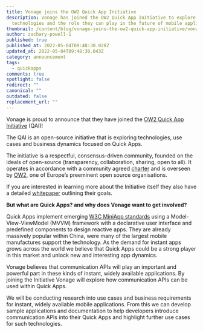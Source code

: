 ```yaml
---
title: Vonage joins the OW2 Quick App Initiative
description: Vonage has joined the OW2 Quick App Initiative to explore Quick App
  technologies and the role they can play in the future of mobile applications.
thumbnail: /content/blog/vonage-joins-the-ow2-quick-app-initiative/vonage_quickapp.png
author: zachary-powell-1
published: true
published_at: 2022-05-04T09:48:30.028Z
updated_at: 2022-05-04T09:48:30.043Z
category: announcement
tags:
  - quickapps
comments: true
spotlight: false
redirect: ""
canonical: ""
outdated: false
replacement_url: ""
---
```

Vonage is proud to announce that they have joined the [OW2 Quick App Initiative](https://quick-app-initiative.ow2.io/) (QAI)! 

The QAI is an open-source initiative that is exploring technologies, use cases and business dynamics focused on Quick Apps. 

The initiative is a respectful, consensus-driven community, founded on the ideals of open-source (transparency, collaboration, sharing, open to all). It operates in accordance with a community agreed [charter](https://quick-app-initiative.ow2.io/docs/charter.pdf) and is overseen by [OW2](https://www.ow2.org/view/Main/), one of Europe’s preeminent open source organisations.

If you are interested in learning more about the Initiative itself they also have a detailed [whitepaper](https://quick-app-initiative.ow2.io/page/whitepaper/) outlining their goals.

**But what are Quick Apps? and why does Vonage want to get involved?** 

Quick Apps implement emerging [W3C MiniApp standards](https://www.w3.org/2021/miniapps/) using a Model-View-ViewModel (MVVM) framework with a declarative user interface and predefined components to design reactive apps. They are already massively popular within China, were many of the largest mobile manufactures support the technology. As the demand for instant apps grows across the world we believe that Quick Apps could be a strong player in this market and unlock new and interesting app dynamics.

Vonage believes that communication APIs will play an important and powerful part in these kinds of instant, widely available applications. By joining the Initiative Vonage will explore how communication APIs can be used within Quick Apps. 

We will be conducting research into use cases and business requirements for instant, widely available mobile applications. From this we can develop sample applications and documentation to help developers introduce communication APIs into their Quick Apps and highlight further use cases for such technologies.